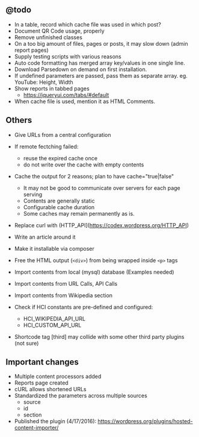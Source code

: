 ## @todo

 * In a table, record which cache file was used in which post?
 * Document QR Code usage, properly
 * Remove unfinished classes
 * On a too big amount of files, pages or posts, it may slow down (admin report pages)
 * Supply testing scripts with various reasons
 * Auto code formatting has merged array key/values in one single line.
 * Download Parsedown on demand on first installation.
 * If undefined parameters are passed, pass them as separate array.
	eg. YouTube: Height, Width
 * Show reports in tabbed pages
	- https://jqueryui.com/tabs/#default
 * When cache file is used, mention it as HTML Comments.

## Others

 * Give URLs from a central configuration
 * If remote fectching failed:
    - reuse the expired cache once
    - do not write over the cache with empty contents
 * Cache the output for 2 reasons; plan to have cache="true|false" 
    - It may not be good to communicate over servers for each page serving
    - Contents are generally static
    - Configurable cache duration
    - Some caches may remain permanently as is.

 * Replace curl with (HTTP_API](https://codex.wordpress.org/HTTP_API)
 * Write an article around it
 * Make it installable via composer
 * Free the HTML output (`<div>`) from being wrapped inside `<p>` tags
 * Import contents from local (mysql) database (Examples needed)
 * Import contents from URL Calls, API Calls
 * Import contents from Wikipedia section
 * Check if HCI constants are pre-defined and configured:
   - HCI_WIKIPEDIA_API_URL
   - HCI_CUSTOM_API_URL
 * Shortcode tag [third] may collide with some other third party plugins (not sure)


## Important changes

 * Multiple content processors added
 * Reports page created
 * cURL allows shortened URLs
 * Standardized the parameters across multiple sources
   - source
   - id
   - section
  * Published the plugin (4/17/2016): https://wordpress.org/plugins/hosted-content-importer/
